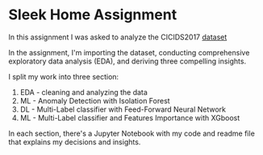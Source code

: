 # Sleek Home Assignment
In this assignment I was asked to analyze the CICIDS2017 [dataset](https://www.unb.ca/cic/datasets/ids-2017.html)

In the assignment, I'm importing the dataset, conducting comprehensive exploratory data analysis (EDA), and deriving three
compelling insights.

I split my work into three section:
1. EDA - cleaning and analyzing the data
2. ML - Anomaly Detection with Isolation Forest
3. DL - Multi-Label classifier with Feed-Forward Neural Network
4. ML - Multi-Label classifier and Features Importance with XGboost

In each section, there's a Jupyter Notebook with my code and readme file that explains my decisions and insights.
